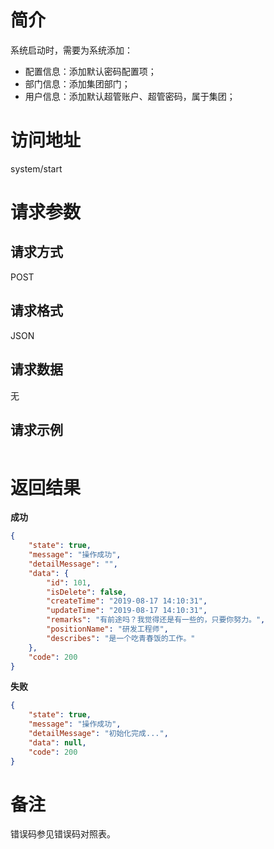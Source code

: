 # 简介
系统启动时，需要为系统添加：
* 配置信息：添加默认密码配置项；
* 部门信息：添加集团部门；
* 用户信息：添加默认超管账户、超管密码，属于集团；

# 访问地址
system/start

# 请求参数

## 请求方式
POST

## 请求格式
JSON

## 请求数据
无
## 请求示例
```json

```

# 返回结果
**成功**
```json
{
    "state": true,
    "message": "操作成功",
    "detailMessage": "",
    "data": {
        "id": 101,
        "isDelete": false,
        "createTime": "2019-08-17 14:10:31",
        "updateTime": "2019-08-17 14:10:31",
        "remarks": "有前途吗？我觉得还是有一些的，只要你努力。",
        "positionName": "研发工程师",
        "describes": "是一个吃青春饭的工作。"
    },
    "code": 200
}
```

**失败**
```json
{
    "state": true,
    "message": "操作成功",
    "detailMessage": "初始化完成...",
    "data": null,
    "code": 200
}
```

# 备注
错误码参见错误码对照表。